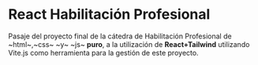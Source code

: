# React Habilitación Profesional 

Pasaje del proyecto final de la cátedra de Habilitación Profesional de ~html~,~css~ ~y~ ~js~ **puro**, a la utilización de **React+Tailwind** utilizando Vite.js como herramienta para la gestión de este proyecto.
